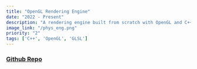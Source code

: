 ```yaml
---
title: "OpenGL Rendering Engine"
date: "2022 - Present"
description: "A rendering engine built from scratch with OpenGL and C++, featuring custom shaders and bounding volume hierarchy implementations."
image_link: "/phys_eng.png"
priority: "2"
tags: ['C++', 'OpenGL', 'GLSL']
---
```


### [Github Repo](https://github.com/zanbowie138/PhysicsSimulator)